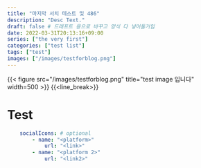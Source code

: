 ```yaml
---
title: "마지막 서치 테스트 및 486"
description: "Desc Text."
draft: false # 드래프트 용으로 바꾸고 양식 다 넣어둘거임
date: 2022-03-31T20:13:16+09:00
series: ["the very first"]
categories: ["test list"]
tags: ["test"]
images: ["/images/testforblog.png"]
---
```


{{< figure src="/images/testforblog.png" title="test image 입니다" width=500 >}}
{{<line_break>}}

# Test

```yaml
    socialIcons: # optional
        - name: "<platform>"
            url: "<link>"
        - name: "<platform 2>"
            url: "<link2>"
```
